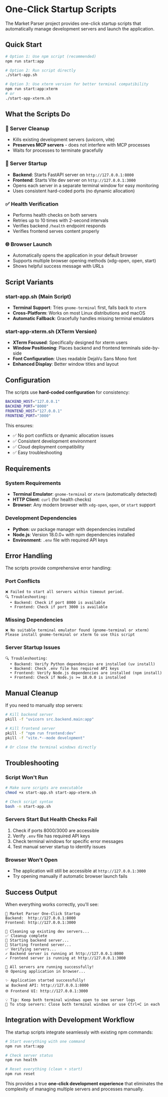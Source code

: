 # One-Click Startup Scripts

The Market Parser project provides one-click startup scripts that automatically manage development servers and launch the application.

## Quick Start

```bash
# Option 1: Use npm script (recommended)
npm run start:app

# Option 2: Run script directly
./start-app.sh

# Option 3: Use xterm version for better terminal compatibility
npm run start:app:xterm
# or
./start-app-xterm.sh
```

## What the Scripts Do

### 🔄 Server Cleanup
- Kills existing development servers (uvicorn, vite)
- **Preserves MCP servers** - does not interfere with MCP processes
- Waits for processes to terminate gracefully

### 🚀 Server Startup
- **Backend**: Starts FastAPI server on `http://127.0.0.1:8000`
- **Frontend**: Starts Vite dev server on `http://127.0.0.1:3000`
- Opens each server in a separate terminal window for easy monitoring
- Uses consistent hard-coded ports (no dynamic allocation)

### ✅ Health Verification
- Performs health checks on both servers
- Retries up to 10 times with 2-second intervals
- Verifies backend `/health` endpoint responds
- Verifies frontend serves content properly

### 🌐 Browser Launch
- Automatically opens the application in your default browser
- Supports multiple browser opening methods (xdg-open, open, start)
- Shows helpful success message with URLs

## Script Variants

### start-app.sh (Main Script)
- **Terminal Support**: Tries `gnome-terminal` first, falls back to `xterm`
- **Cross-Platform**: Works on most Linux distributions and macOS
- **Automatic Fallback**: Gracefully handles missing terminal emulators

### start-app-xterm.sh (XTerm Version)
- **XTerm Focused**: Specifically designed for xterm users
- **Window Positioning**: Places backend and frontend terminals side-by-side
- **Font Configuration**: Uses readable DejaVu Sans Mono font
- **Enhanced Display**: Better window titles and layout

## Configuration

The scripts use **hard-coded configuration** for consistency:

```bash
BACKEND_HOST="127.0.0.1"
BACKEND_PORT="8000"
FRONTEND_HOST="127.0.0.1"
FRONTEND_PORT="3000"
```

This ensures:
- ✅ No port conflicts or dynamic allocation issues
- ✅ Consistent development environment
- ✅ Cloud deployment compatibility
- ✅ Easy troubleshooting

## Requirements

### System Requirements
- **Terminal Emulator**: `gnome-terminal` or `xterm` (automatically detected)
- **HTTP Client**: `curl` (for health checks)
- **Browser**: Any modern browser with `xdg-open`, `open`, or `start` support

### Development Dependencies
- **Python**: uv package manager with dependencies installed
- **Node.js**: Version 18.0.0+ with npm dependencies installed
- **Environment**: `.env` file with required API keys

## Error Handling

The scripts provide comprehensive error handling:

### Port Conflicts
```
❌ Failed to start all servers within timeout period.
🔍 Troubleshooting:
  • Backend: Check if port 8000 is available
  • Frontend: Check if port 3000 is available
```

### Missing Dependencies
```
❌ No suitable terminal emulator found (gnome-terminal or xterm)
Please install gnome-terminal or xterm to use this script
```

### Server Startup Issues
```
🔍 Troubleshooting:
  • Backend: Verify Python dependencies are installed (uv install)
  • Backend: Check .env file has required API keys
  • Frontend: Verify Node.js dependencies are installed (npm install)
  • Frontend: Check if Node.js >= 18.0.0 is installed
```

## Manual Cleanup

If you need to manually stop servers:

```bash
# Kill backend server
pkill -f "uvicorn src.backend.main:app"

# Kill frontend server
pkill -f "npm run frontend:dev"
pkill -f "vite.*--mode development"

# Or close the terminal windows directly
```

## Troubleshooting

### Script Won't Run
```bash
# Make sure scripts are executable
chmod +x start-app.sh start-app-xterm.sh

# Check script syntax
bash -n start-app.sh
```

### Servers Start But Health Checks Fail
1. Check if ports 8000/3000 are accessible
2. Verify `.env` file has required API keys
3. Check terminal windows for specific error messages
4. Test manual server startup to identify issues

### Browser Won't Open
- The application will still be accessible at `http://127.0.0.1:3000`
- Try opening manually if automatic browser launch fails

## Success Output

When everything works correctly, you'll see:

```
🎯 Market Parser One-Click Startup
Backend:  http://127.0.0.1:8000
Frontend: http://127.0.0.1:3000

🔄 Cleaning up existing dev servers...
✅ Cleanup complete
🚀 Starting backend server...
🚀 Starting frontend server...
✅ Verifying servers...
✓ Backend server is running at http://127.0.0.1:8000
✓ Frontend server is running at http://127.0.0.1:3000

🎉 All servers are running successfully!
🌐 Opening application in browser...

✨ Application started successfully!
📊 Backend API: http://127.0.0.1:8000
🌐 Frontend UI: http://127.0.0.1:3000

💡 Tip: Keep both terminal windows open to see server logs
🛑 To stop servers: Close both terminal windows or use Ctrl+C in each
```

## Integration with Development Workflow

The startup scripts integrate seamlessly with existing npm commands:

```bash
# Start everything with one command
npm run start:app

# Check server status
npm run health

# Reset everything (clean + start)
npm run reset
```

This provides a true **one-click development experience** that eliminates the complexity of managing multiple servers and processes manually.